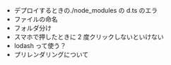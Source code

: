 - デプロイするときの./node_modules の d.ts のエラ
- ファイルの命名
- フォルダ分け
- スマホで押したときに 2 度クリックしないといけない
- lodash って使う？
- プリレンダリングについて
